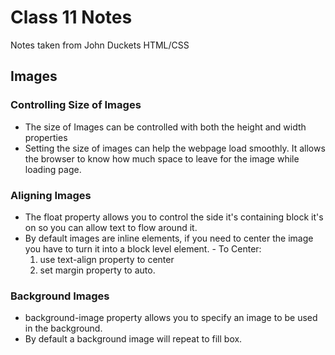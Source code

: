 # Class 11 Notes
Notes taken from John Duckets HTML/CSS

## Images
  
  ### Controlling Size of Images
   - The size of Images can be controlled with both the height and width properties
   - Setting the size of images can help the webpage load smoothly. It allows the browser to know how much space to leave for the image while loading page. 
  
  ### Aligning Images
   - The float property allows you to control the side it's containing block it's on so you can allow text to flow around it. 
   - By default images are inline elements, if you need to center the image you have to turn it into a block level element. 
    - To Center: 
      1. use text-align property to center
      2. set margin property to auto. 
   
  ### Background Images
   - background-image property allows you to specify an image to be used in the background. 
   - By default a background image will repeat to fill box.  

